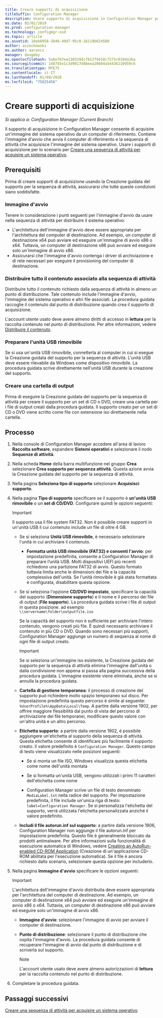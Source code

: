 ```yaml
---
title: Creare supporti di acquisizione
titleSuffix: Configuration Manager
description: Usare supporto di acquisizione in Configuration Manager per acquisire un'immagine del sistema operativo da un computer di riferimento.
ms.date: 05/02/2019
ms.prod: configuration-manager
ms.technology: configmgr-osd
ms.topic: article
ms.assetid: 10eb8958-3848-49d7-95c0-16119b624580
author: aczechowski
ms.author: aaroncz
manager: dougeby
ms.openlocfilehash: 5a6e76fea130329dcf812f9d18c7575c019da36a
ms.sourcegitcommit: 148745e1c3d9817d8beea20684a54436210959c6
ms.translationtype: MTE75
ms.contentlocale: it-IT
ms.lasthandoff: 01/09/2020
ms.locfileid: "75825456"
---
```

# <a name="create-capture-media"></a>Creare supporti di acquisizione

*Si applica a: Configuration Manager (Current Branch)*

Il supporto di acquisizione in Configuration Manager consente di acquisire un'immagine del sistema operativo da un computer di riferimento. Contiene l'immagine d'avvio che avvia il computer di riferimento e la sequenza di attività che acquisisce l'immagine del sistema operativo. Usare i supporti di acquisizione per lo scenario per [Creare una sequenza di attività per acquisire un sistema operativo](/sccm/osd/deploy-use/create-a-task-sequence-to-capture-an-operating-system).  


## <a name="prerequisites"></a>Prerequisiti

Prima di creare supporti di acquisizione usando la Creazione guidata del supporto per la sequenza di attività, assicurarsi che tutte queste condizioni siano soddisfatte.

### <a name="boot-image"></a>Immagine d'avvio

Tenere in considerazione i punti seguenti per l'immagine d'avvio da usare nella sequenza di attività per distribuire il sistema operativo:

- L'architettura dell'immagine d'avvio deve essere appropriata per l'architettura del computer di destinazione. Ad esempio, un computer di destinazione x64 può avviare ed eseguire un'immagine di avvio x86 o x64. Tuttavia, un computer di destinazione x86 può avviare ed eseguire solo un'immagine di avvio x86.
- Assicurarsi che l'immagine d'avvio contenga i driver di archiviazione e di rete necessari per eseguire il provisioning del computer di destinazione.

### <a name="distribute-all-content-associated-with-the-task-sequence"></a>Distribuire tutto il contenuto associato alla sequenza di attività

Distribuire tutto il contenuto richiesto dalla sequenza di attività in almeno un punto di distribuzione. Tale contenuto include l'immagine d'avvio, l'immagine del sistema operativo e altri file associati. La procedura guidata raccoglie il contenuto dal punto di distribuzione quando crea il supporto di acquisizione.

L'account utente usato deve avere almeno diritti di accesso in **lettura** per la raccolta contenuto nel punto di distribuzione. Per altre informazioni, vedere [Distribuire il contenuto](/sccm/core/servers/deploy/configure/deploy-and-manage-content#bkmk_distribute).

### <a name="prepare-the-removable-usb-drive"></a>Preparare l'unità USB rimovibile

Se si usa un'unità USB rimovibile, connetterla al computer in cui si esegue la Creazione guidata del supporto per la sequenza di attività. L'unità USB deve essere rilevabile da Windows come dispositivo rimovibile. La procedura guidata scrive direttamente nell'unità USB durante la creazione del supporto.

### <a name="create-an-output-folder"></a>Creare una cartella di output

Prima di eseguire la Creazione guidata del supporto per la sequenza di attività per creare il supporto per un set di CD o DVD, creare una cartella per i file di output creati dalla procedura guidata. Il supporto creato per un set di CD o DVD viene scritto come file con estensione iso direttamente nella cartella.


## <a name="process"></a>Processo

1. Nella console di Configuration Manager accedere all'area di lavoro **Raccolta software**, espandere **Sistemi operativi** e selezionare il nodo **Sequenze di attività**.  

2. Nella scheda **Home** della barra multifunzione nel gruppo **Crea** selezionare **Crea supporto per sequenza attività**. Questa azione avvia la Creazione guidata del supporto per la sequenza di attività.  

3. Nella pagina **Seleziona tipo di supporto** selezionare **Acquisisci supporto**.  

4. Nella pagina **Tipo di supporto** specificare se il supporto è **un'unità USB rimovibile** o un **set di CD/DVD**. Configurare quindi le opzioni seguenti:  

    > [!IMPORTANT]  
    > Il supporto usa il file system FAT32. Non è possibile creare supporti in un'unità USB il cui contenuto include un file di oltre 4 GB.  

    - Se si seleziona **Unità USB rimovibile**, è necessario selezionare l'unità in cui archiviare il contenuto.  

        - **Formatta unità USB rimovibile (FAT32) e consenti l'avvio**: per impostazione predefinita, consente a Configuration Manager di preparare l’unità USB. Molti dispositivi UEFI più recenti richiedono una partizione FAT32 di avvio. Questo formato tuttavia limita anche le dimensioni dei file e la capacità complessiva dell'unità. Se l'unità rimovibile è già stata formattata e configurata, disabilitare questa opzione.

    - Se si seleziona l'opzione **CD/DVD impostato**, specificare la capacità del supporto (**Dimensione supporto**) e il nome e il percorso dei file di output (**File supporto**). La procedura guidata scrive i file di output in questa posizione. ad esempio `\\servername\folder\outputfile.iso`  

        Se la capacità del supporto non è sufficiente per archiviare l'intero contenuto, vengono creati più file. È quindi necessario archiviare il contenuto in più CD o DVD. Quando sono necessari più supporti, Configuration Manager aggiunge un numero di sequenza al nome di ogni file di output creato.  

        > [!IMPORTANT]  
        > Se si seleziona un'immagine iso esistente, la Creazione guidata del supporto per la sequenza di attività elimina l'immagine dall'unità o dalla condivisione non appena si passa alla pagina successiva della procedura guidata. L'immagine esistente viene eliminata, anche se si annulla la procedura guidata.  

    - **Cartella di gestione temporanea**<!--1359388-->: il processo di creazione del supporto può richiedere molto spazio temporaneo sul disco. Per impostazione predefinita questo percorso è simile al seguente: `%UserProfile%\AppData\Local\Temp`. A partire dalla versione 1902, per offrire maggiore flessibilità dal punto di vista del percorso di archiviazione dei file temporanei, modificare questo valore con un'altra unità e un altro percorso.  

    - **Etichetta supporto**<!--1359388-->: a partire dalla versione 1902, è possibile aggiungere un'etichetta al supporto della sequenza di attività. Questa etichetta consente di identificare più facilmente il supporto creato. Il valore predefinito è `Configuration Manager`. Questo campo di testo viene visualizzato nelle posizioni seguenti:  

        - Se si monta un file ISO, Windows visualizza questa etichetta come nome dell'unità montata  

        - Se si formatta un'unità USB, vengono utilizzati i primi 11 caratteri dell'etichetta come nome  

        - Configuration Manager scrive un file di testo denominato `MediaLabel.txt` nella radice del supporto. Per impostazione predefinita, il file include un'unica riga di testo: `label=Configuration Manager`. Se si personalizza l'etichetta del supporto, verrà utilizzata l'etichetta personalizzata anziché il valore predefinito.  

    - **Includi il file autorun.inf sul supporto**<!-- 4090666 -->: a partire dalla versione 1906, Configuration Manager non aggiunge il file autorun.inf per impostazione predefinita. Questo file è generalmente bloccato da prodotti antimalware. Per altre informazioni sulla funzionalità di esecuzione automatica di Windows, vedere [Creating an AutoRun-enabled CD-ROM Application](https://docs.microsoft.com/windows/desktop/shell/autoplay) (Creazione di un'applicazione CD-ROM abilitata per l'esecuzione automatica). Se il file è ancora richiesto dallo scenario, selezionare questa opzione per includerlo.  

5. Nella pagina **Immagine d'avvio** specificare le opzioni seguenti:  

    > [!IMPORTANT]  
    > L'architettura dell'immagine d'avvio distribuita deve essere appropriata per l'architettura del computer di destinazione. Ad esempio, un computer di destinazione x64 può avviare ed eseguire un'immagine di avvio x86 o x64. Tuttavia, un computer di destinazione x86 può avviare ed eseguire solo un'immagine di avvio x86.  

    - **Immagine d'avvio**: selezionare l'immagine di avvio per avviare il computer di destinazione.  

    - **Punto di distribuzione**: selezionare il punto di distribuzione che ospita l'immagine d'avvio. La procedura guidata consente di recuperare l'immagine di avvio dal punto di distribuzione e di scriverla sul supporto.  

        > [!NOTE]  
        > L'account utente usato deve avere almeno autorizzazioni di **lettura** per la raccolta contenuto nel punto di distribuzione.  

6. Completare la procedura guidata.  


## <a name="next-steps"></a>Passaggi successivi

[Creare una sequenza di attività per acquisire un sistema operativo](/sccm/osd/deploy-use/create-a-task-sequence-to-capture-an-operating-system)
